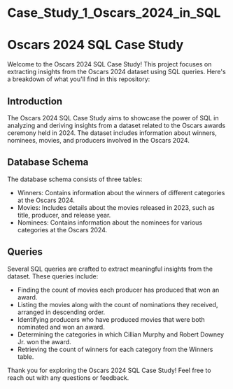 # Case_Study_1_Oscars_2024_in_SQL

# Oscars 2024 SQL Case Study

Welcome to the Oscars 2024 SQL Case Study! This project focuses on extracting insights from the Oscars 2024 dataset using SQL queries. Here's a breakdown of what you'll find in this repository:

## Introduction
The Oscars 2024 SQL Case Study aims to showcase the power of SQL in analyzing and deriving insights from a dataset related to the Oscars awards ceremony held in 2024. The dataset includes information about winners, nominees, movies, and producers involved in the Oscars 2024.

## Database Schema
The database schema consists of three tables:
- Winners: Contains information about the winners of different categories at the Oscars 2024.
- Movies: Includes details about the movies released in 2023, such as title, producer, and release year.
- Nominees: Contains information about the nominees for various categories at the Oscars 2024.

## Queries
Several SQL queries are crafted to extract meaningful insights from the dataset. These queries include:
- Finding the count of movies each producer has produced that won an award.
- Listing the movies along with the count of nominations they received, arranged in descending order.
- Identifying producers who have produced movies that were both nominated and won an award.
- Determining the categories in which Cillian Murphy and Robert Downey Jr. won the award.
- Retrieving the count of winners for each category from the Winners table.

Thank you for exploring the Oscars 2024 SQL Case Study! Feel free to reach out with any questions or feedback.
